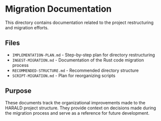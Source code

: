 # Migration Documentation

This directory contains documentation related to the project restructuring and
migration efforts.

## Files

- `IMPLEMENTATION-PLAN.md` - Step-by-step plan for directory restructuring
- `INGEST-MIGRATION.md` - Documentation of the Rust code migration process
- `RECOMMENDED-STRUCTURE.md` - Recommended directory structure
- `SCRIPT-MIGRATION.md` - Plan for reorganizing scripts

## Purpose

These documents track the organizational improvements made to the HARALD project
structure. They provide context on decisions made during the migration process
and serve as a reference for future development.
